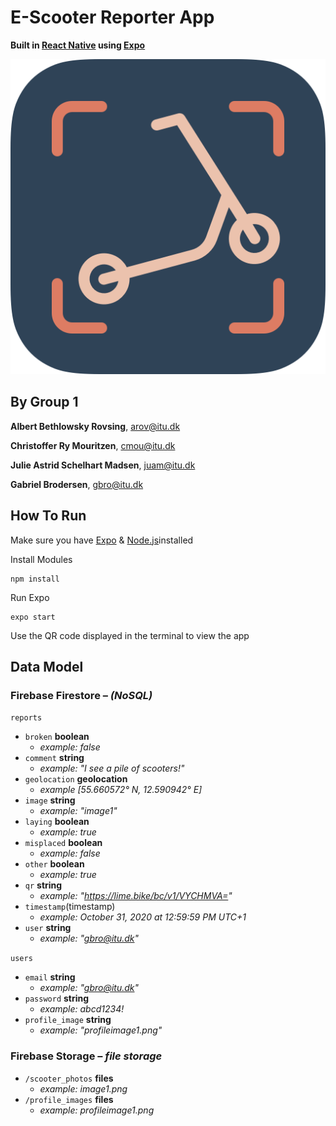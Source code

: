 # E-Scooter Reporter App

**Built in [React Native](https://reactnative.dev) using [Expo](https://expo.io)**

![app icon](assets/app_icon/app_icon_rounded.png)

## By Group 1

**Albert Bethlowsky Rovsing**,
[arov@itu.dk](mailto:arov@itu.dk)

**Christoffer Ry Mouritzen**,
[cmou@itu.dk](mailto:cmou@itu.dk)

**Julie Astrid Schelhart Madsen**,
[juam@itu.dk](mailto:juam@itu.dk)

**Gabriel Brodersen**,
[gbro@itu.dk](mailto:gbro@itu.dk)

## How To Run

Make sure you have [Expo](https://expo.io) & [Node.js](https://nodejs.org/)installed

Install Modules

```Shell
npm install
```

Run Expo

```Shell
expo start
```

Use the QR code displayed in the terminal to view the app

## Data Model

### Firebase Firestore – _(NoSQL)_

`reports`

- `broken` **boolean**
  - _example: false_
- `comment` **string**
  - _example: "I see a pile of scooters!"_
- `geolocation` **geolocation**
  - _example [55.660572° N, 12.590942° E]_
- `image` **string**
  - _example: "image1"_
- `laying` **boolean**
  - _example: true_
- `misplaced` **boolean**
  - _example: false_
- `other` **boolean**
  - _example: true_
- `qr` **string**
  - _example: "<https://lime.bike/bc/v1/VYCHMVA=>"_
- `timestamp`(timestamp)
  - _example: October 31, 2020 at 12:59:59 PM UTC+1_
- `user` **string**
  - _example: "gbro@itu.dk"_

`users`

- `email` **string**
  - _example: "gbro@itu.dk"_
- `password` **string**
  - _example: abcd1234!_
- `profile_image` **string**
  - _example: "profileimage1.png"_

### Firebase Storage – _file storage_

- `/scooter_photos` **files**
  - _example: image1.png_
- `/profile_images` **files**
  - _example: profileimage1.png_
